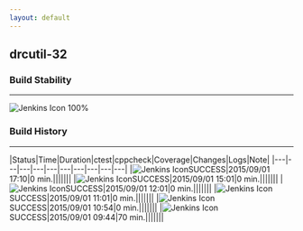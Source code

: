 ```yaml
---
layout: default
---
```

## drcutil-32
### Build Stability
___
![Jenkins Icon](http://jenkinshrg.github.io/images/48x48/health-80plus.png)
100%
  
### Build History
___
|Status|Time|Duration|<span class='badge'>ctest</span>|<span class='badge'>cppcheck</span>|Coverage|Changes|Logs|Note|
|---|---|---|---|---|---|---|---|---|---|
|![Jenkins Icon](http://jenkinshrg.github.io/images/24x24/blue.png)SUCCESS|2015/09/01 17:10|0 min.|||||||
|![Jenkins Icon](http://jenkinshrg.github.io/images/24x24/blue.png)SUCCESS|2015/09/01 15:01|0 min.|||||||
|![Jenkins Icon](http://jenkinshrg.github.io/images/24x24/blue.png)SUCCESS|2015/09/01 12:01|0 min.|||||||
|![Jenkins Icon](http://jenkinshrg.github.io/images/24x24/blue.png)SUCCESS|2015/09/01 11:01|0 min.|||||||
|![Jenkins Icon](http://jenkinshrg.github.io/images/24x24/blue.png)SUCCESS|2015/09/01 10:54|0 min.|||||||
|![Jenkins Icon](http://jenkinshrg.github.io/images/24x24/blue.png)SUCCESS|2015/09/01 09:44|70 min.|||||||
